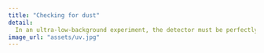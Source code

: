 ```yaml
---
title: "Checking for dust"
detail:
  In an ultra-low-background experiment, the detector must be perfectly clean. Here we are using a UV light to check the tracker wires for any specks of dust before we install the row of cells.
image_url: "assets/uv.jpg"
---
```

